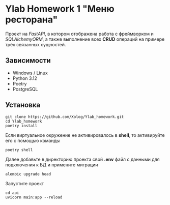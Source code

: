 # Ylab Homework 1 "Меню ресторана"

Проект на _FastAPI_, в котором отображена работа с фреймворком и _SQLAlchemyORM_, а также выполнение всех **CRUD** операций 
на примере трёх связанных сущностей.

## Зависимости
* Windows / Linux
* Python 3.12
* Poetry
* PostgreSQL

## Установка
```
git clone https://github.com/Xolog/Ylab_homework.git
cd Ylab_homework  
poetry install  
```
Если виртуальное окружение не активировалось в **shell**, то активируйте его с помощью команды
```
poetry shell
```

Далее добавьте в директорию проекта свой **.env** файл с данными для подключения к БД и примените миграции
```
alembic upgrade head 
```
Запустите проект
```
cd api
uvicorn main:app --reload  
```
